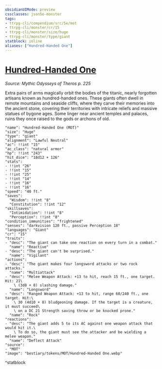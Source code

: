 ```yaml
---
obsidianUIMode: preview
cssclasses: json5e-monster
tags:
- ttrpg-cli/compendium/src/5e/mot
- ttrpg-cli/monster/cr/15
- ttrpg-cli/monster/size/huge
- ttrpg-cli/monster/type/giant
statblock: inline
aliases: ["Hundred-Handed One"]
---
```

# [Hundred-Handed One](3-Compendium\CLI\bestiary\giant/hundred-handed-one-mot.md)
*Source: Mythic Odysseys of Theros p. 225*  

Extra pairs of arms magically orbit the bodies of the titanic, nearly forgotten artisans known as hundred-handed ones. These giants often dwell in remote mountains and seaside cliffs, where they carve their memories into the ancient stone, covering their territories with intricate reliefs and massive statues of bygone ages. Some linger near ancient temples and palaces, ruins they once raised to the gods or archons of old.

```statblock
"name": "Hundred-Handed One (MOT)"
"size": "Huge"
"type": "giant"
"alignment": "Lawful Neutral"
"ac": !!int "15"
"ac_class": "natural armor"
"hp": !!int "243"
"hit_dice": "18d12 + 126"
"stats":
- !!int "26"
- !!int "15"
- !!int "25"
- !!int "14"
- !!int "16"
- !!int "16"
"speed": "40 ft."
"saves":
  "Wisdom": !!int "8"
  "Constitution": !!int "12"
"skillsaves":
  "Intimidation": !!int "8"
  "Perception": !!int "8"
"condition_immunities": "frightened"
"senses": "darkvision 120 ft., passive Perception 18"
"languages": "Giant"
"cr": "15"
"traits":
- "desc": "The giant can take one reaction on every turn in a combat."
  "name": "Reactive"
- "desc": "The giant can't be surprised."
  "name": "Vigilant"
"actions":
- "desc": "The giant makes four longsword attacks or two rock attacks."
  "name": "Multiattack"
- "desc": "Melee Weapon Attack: +13 to hit, reach 15 ft., one target. Hit: 21\
    \ (3d8 + 8) slashing damage."
  "name": "Longsword"
- "desc": "Ranged Weapon Attack: +13 to hit, range 60/240 ft., one target. Hit:\
    \ 30 (4d10 + 8) bludgeoning damage. If the target is a creature, it must succeed\
    \ on a DC 21 Strength saving throw or be knocked prone."
  "name": "Rock"
"reactions":
- "desc": "The giant adds 5 to its AC against one weapon attack that would hit it.\
    \ To do so, the giant must see the attacker and be wielding a melee weapon."
  "name": "Deflect Attack"
"source":
- "MOT"
"image": "bestiary/tokens/MOT/Hundred-Handed One.webp"
```
^statblock
